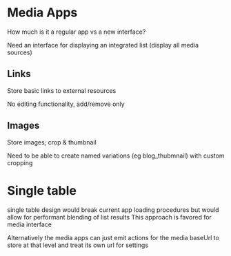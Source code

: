 

# Media Apps

How much is it a regular app vs a new interface?

Need an interface for displaying an integrated list (display all media sources)

## Links

Store basic links to external resources

No editing functionality, add/remove only

## Images

Store images; crop & thumbnail

Need to be able to create named variations (eg blog_thubmnail) with custom cropping


# Single table

single table design would break current app loading procedures but would allow for performant blending of list results
This approach is favored for media interface

Alternatively the media apps can just emit actions for the media baseUrl to store at that level and treat its own url for settings
